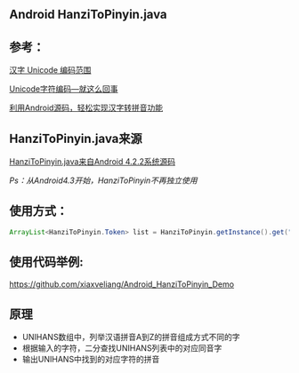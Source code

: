 ## Android HanziToPinyin.java


## 参考：
[汉字 Unicode 编码范围](http://www.qqxiuzi.cn/zh/hanzi-unicode-bianma.php)

[Unicode字符编码—就这么回事](http://blog.csdn.net/u012672456/article/details/44750277#comments)

[利用Android源码，轻松实现汉字转拼音功能](http://blog.coderclock.com/2017/04/04/android/2017-04-04/)



## HanziToPinyin.java来源

[HanziToPinyin.java来自Android 4.2.2系统源码](http://www.grepcode.com/file/repository.grepcode.com/java/ext/com.google.android/android-apps/4.2.2_r1/com/android/providers/contacts/HanziToPinyin.java#HanziToPinyin)

*Ps：从Android4.3开始，HanziToPinyin不再独立使用*

## 使用方式：

```java
ArrayList<HanziToPinyin.Token> list = HanziToPinyin.getInstance().get("我爱祖国");
```
## 使用代码举例:
https://github.com/xiaxveliang/Android_HanziToPinyin_Demo

## 原理

+ UNIHANS数组中，列举汉语拼音A到Z的拼音组成方式不同的字
+ 根据输入的字符，二分查找UNIHANS列表中的对应同音字
+ 输出UNIHANS中找到的对应字符的拼音

